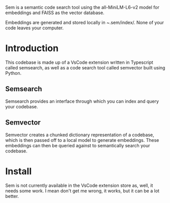 Sem is a semantic code search tool using the all-MiniLM-L6-v2 model for embeddings and FAISS as the vector database.

Embeddings are generated and stored locally in ~.sem/index/. None of your code leaves your computer.

# Introduction

This codebase is made up of a VsCode extension written in Typescript called semsearch, as well as a code search tool called semvector built using Python.

## Semsearch

Semsearch provides an interface through which you can index and query your codebase.

## Semvector

Semvector creates a chunked dictionary representation of a codebase, which is then passed off to a local model to generate embeddings. These embeddings can then be queried against to semantically search your codebase.

# Install

Sem is not currently available in the VsCode extension store as, well, it needs some work. I mean don't get me wrong, it works, but it can be a lot better.
